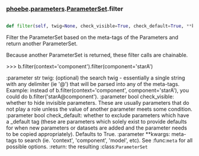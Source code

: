 ### [phoebe](phoebe.md).[parameters](phoebe.parameters.md).[ParameterSet](phoebe.parameters.ParameterSet.md).filter

```py

def filter(self, twig=None, check_visible=True, check_default=True, **kwargs)

```



Filter the ParameterSet based on the meta-tags of the Parameters
and return another ParameterSet.

Because another ParameterSet is returned, these filter calls are
chainable.

&gt;&gt;&gt; b.filter(context='component').filter(component='starA')

:parameter str twig: (optional) the search twig - essentially a single
        string with any delimiter (ie '@') that will be parsed
        into any of the meta-tags.  Example: instead of
        b.filter(context='component', component='starA'), you
        could do b.filter('starA@component').
:parameter bool check_visible: whether to hide invisible
        parameters.  These are usually parameters that do not
        play a role unless the value of another parameter meets
        some condition.
:parameter bool check_default: whether to exclude parameters which
        have a _default tag (these are parameters which solely exist
        to provide defaults for when new parameters or datasets are
        added and the parameter needs to be copied appropriately).
        Defaults to True.
:parameter **kwargs: meta-tags to search (ie. 'context', 'component',
        'model', etc).  See :func:`meta` for all possible options.
:return: the resulting :class:`ParameterSet`

